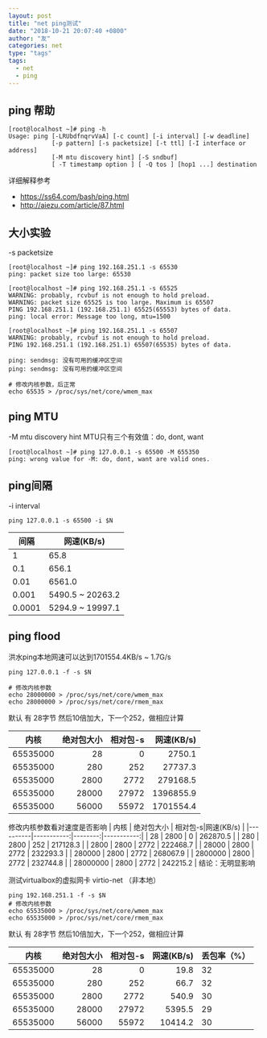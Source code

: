 ```yaml
---
layout: post
title: "net ping测试"
date: "2018-10-21 20:07:40 +0800"
author: "友"
categories: net
type: "tags"
tags:
  - net
  - ping
---
```


## ping 帮助

```
[root@localhost ~]# ping -h
Usage: ping [-LRUbdfnqrvVaA] [-c count] [-i interval] [-w deadline]
            [-p pattern] [-s packetsize] [-t ttl] [-I interface or address]
            [-M mtu discovery hint] [-S sndbuf]
            [ -T timestamp option ] [ -Q tos ] [hop1 ...] destination
```
详细解释参考
- https://ss64.com/bash/ping.html
- http://aiezu.com/article/87.html

## 大小实验
-s packetsize
```
[root@localhost ~]# ping 192.168.251.1 -s 65530
ping: packet size too large: 65530

[root@localhost ~]# ping 192.168.251.1 -s 65525
WARNING: probably, rcvbuf is not enough to hold preload.
WARNING: packet size 65525 is too large. Maximum is 65507
PING 192.168.251.1 (192.168.251.1) 65525(65553) bytes of data.
ping: local error: Message too long, mtu=1500

[root@localhost ~]# ping 192.168.251.1 -s 65507
WARNING: probably, rcvbuf is not enough to hold preload.
PING 192.168.251.1 (192.168.251.1) 65507(65535) bytes of data.

ping: sendmsg: 没有可用的缓冲区空间
ping: sendmsg: 没有可用的缓冲区空间

# 修改内核参数，后正常
echo 65535 > /proc/sys/net/core/wmem_max

```

## ping MTU
-M mtu discovery hint
MTU只有三个有效值：do, dont, want
```
[root@localhost ~]# ping 127.0.0.1 -s 65500 -M 655350
ping: wrong value for -M: do, dont, want are valid ones.
```

## ping间隔
-i interval
```
ping 127.0.0.1 -s 65500 -i $N
```
| 间隔 | 网速(KB/s) |
|-------|------------|
| 1     | 65.8   |
| 0.1   | 656.1  |
| 0.01  | 6561.0 |
| 0.001 | 5490.5 ~ 20263.2|
| 0.0001| 5294.9 ~ 19997.1|


## ping flood
洪水ping本地网速可以达到1701554.4KB/s ~ 1.7G/s

```
ping 127.0.0.1 -f -s $N

# 修改内核参数
echo 28000000 > /proc/sys/net/core/wmem_max
echo 28000000 > /proc/sys/net/core/rmem_max

```
默认 有 28字节 然后10倍加大，下一个252，做相应计算

|  内核    | 绝对包大小 | 相对包-s|网速(KB/s)  |
|----------|-----------:|--------:|-----------:|
| 65535000 | 28         | 0       | 2750.1     |
| 65535000 | 280        | 252     | 27737.3    |
| 65535000 | 2800       | 2772    | 279168.5   |
| 65535000 | 28000      | 27972   | 1396855.9  |
| 65535000 | 56000      | 55972   | 1701554.4  |

修改内核参数看对速度是否影响
|  内核    | 绝对包大小 | 相对包-s|网速(KB/s)  |
|----------|-----------:|--------:|-----------:|
| 28       | 2800       | 0       | 262870.5   |
| 280      | 2800       | 252     | 217128.3   |
| 2800     | 2800       | 2772    | 222468.7   |
| 28000    | 2800       | 2772    | 232293.3   |
| 280000   | 2800       | 2772    | 268067.9   |
| 2800000  | 2800       | 2772    | 232744.8   |
| 28000000 | 2800       | 2772    | 242215.2   |
结论：无明显影响

测试virtualbox的虚拟网卡 virtio-net （非本地）
```
ping 192.168.251.1 -f -s $N
# 修改内核参数
echo 65535000 > /proc/sys/net/core/wmem_max
echo 65535000 > /proc/sys/net/core/rmem_max

```
默认 有 28字节 然后10倍加大，下一个252，做相应计算

|  内核    | 绝对包大小 | 相对包-s| 网速(KB/s) | 丢包率（%）
|----------|-----------:|--------:|-----------:|-------
| 65535000 | 28         | 0       | 19.8       | 32
| 65535000 | 280        | 252     | 66.7       | 32
| 65535000 | 2800       | 2772    | 540.9      | 30
| 65535000 | 28000      | 27972   | 5395.5     | 29
| 65535000 | 56000      | 55972   | 10414.2    | 30
